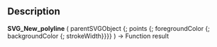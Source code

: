 ﻿<!-- nodeReference := SVG_New_polyline ( parentReference ; path ; strokeColor ; fillColor ; strokeWidth ) -> parentReference (Text) -> path (Text) -> strokeColor (Text) -> fillColor (Text) -> strokeWidth (Real) <- nodeReference (Text)-->## Description **SVG\_New\_polyline** ( parentSVGObject {; points {; foregroundColor {; backgroundColor {; strokeWidth}}}} ) -&gt; Function result 